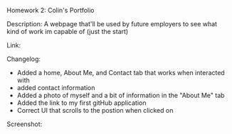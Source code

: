 Homework 2: Colin's Portfolio

Description: A webpage that'll be used by future employers to see what kind of work im capable of (just the start)

Link: 

Changelog: 

- Added a home, About Me, and Contact tab that works when interacted with
- added contact information
- Added a photo of myself and a bit of information in the "About Me" tab
- Added the link to my first gitHub application
- Correct UI that scrolls to the postion when clicked on

Screenshot:

